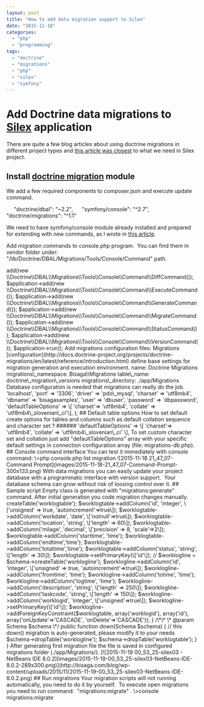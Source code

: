 ```yaml
---
layout: post
title: "How to add data migration support to Silex"
date: "2015-11-18"
categories: 
  - "php"
  - "programming"
tags: 
  - "doctrine"
  - "migrations"
  - "php"
  - "silex"
  - "symfony"
---
```


# Add Doctrine data migrations to [Silex](http://silex.sensiolabs.org/) application

There are quite a few blog articles about using doctrine migrations in different project types and [this article was closest](http://akrabat.com/using-doctrine-migrations-outside-of-doctrine-orm-or-symfony/) to what we need in Silex project.

## Install [doctrine migration](http://docs.doctrine-project.org/projects/doctrine-migrations/en/latest/reference/introduction.html) module

We add a few required components to composer.json and execute update command.

     "doctrine/dbal": "~2.2",
     "symfony/console": "^2.7",
     "doctrine/migrations": "^1.1"

We need to have symfony/console module already installed and prepared for extending with new commands, as I wrote in [this article](http://bisaga.com/blog/programming/adding-console-support-to-silex/).

Add migration commands to console.php program.  You can find them in vendor folder under:  "/lib/Doctrine/DBAL/Migrations/Tools/Console/Command" path.

<?php
// application.php

require \_\_DIR\_\_.'/vendor/autoload.php';

use Symfony\\Component\\Console\\Application;

$application = new Application();

//Migrations commands 
$application->add(new \\Doctrine\\DBAL\\Migrations\\Tools\\Console\\Command\\DiffCommand());
$application->add(new \\Doctrine\\DBAL\\Migrations\\Tools\\Console\\Command\\ExecuteCommand());
$application->add(new \\Doctrine\\DBAL\\Migrations\\Tools\\Console\\Command\\GenerateCommand());
$application->add(new \\Doctrine\\DBAL\\Migrations\\Tools\\Console\\Command\\MigrateCommand());
$application->add(new \\Doctrine\\DBAL\\Migrations\\Tools\\Console\\Command\\StatusCommand());
$application->add(new \\Doctrine\\DBAL\\Migrations\\Tools\\Console\\Command\\VersionCommand());

$application->run();

Add migrations configuration files:

Migrations [configuration](http://docs.doctrine-project.org/projects/doctrine-migrations/en/latest/reference/introduction.html) define base settings for migration generation and execution environment.

name: Doctrine Migrations
migrations\_namespace: Bisaga\\Migrations
table\_name: doctrine\_migration\_versions
migrations\_directory: ./app/Migrations

Database configuration is needed that migrations can really do the job.

<?php
return array(
        'host'      => 'localhost',
        'port'      => '3306',
        'driver'    => 'pdo\_mysql',
        'charset'   => 'utf8mb4',
        'dbname'    => 'bisagasamples',
        'user'      => 'dbuser',
        'password'  => 'dbpassword',
        'defaultTableOptions' => \[ 'charset'=> 'utf8mb4', 'collate' => 'utf8mb4\_slovenian\_ci'\],
);

## Default table options

How to set default create options for tables and columns such as default collation sequence and character set ?

###### 'defaultTableOptions' => \[ 'charset'=> 'utf8mb4', 'collate' => 'utf8mb4\_slovenian\_ci' \],

To set custom character set and collation just add "defaultTableOptions" array with your specific  default settings in connection configuration array (file: migrations-db.php).

## Console command interface

You can test it immediately with console command:

\>php console.php list migration

![2015-11-18 21_47_07-Command Prompt](images/2015-11-18-21_47_07-Command-Prompt-300x133.png)

With data migrations you can easily update your project database with a programmatic interface with version support.  Your database schema can grow without risk of loosing control over it.

## Sample script

Empty class is generated with "migrations:generate" command. After initial generation you code migration changes manually.

<?php

namespace Bisaga\\Migrations;

use Doctrine\\DBAL\\Migrations\\AbstractMigration;
use Doctrine\\DBAL\\Schema\\Schema;

/\*\*
 \* Auto-generated Migration: Please modify to your needs!
 \*/
class Version20151117184031 extends AbstractMigration
{
    /\*\*
     \* @param Schema $schema
     \*/
    public function up(Schema $schema)
    {
        
        $worklogtable = $schema->createTable('worklogtable');
        
        $worklogtable->addColumn('id', 'integer', \['unsigned' => true, 'autoincrement'=>true\]);
        $worklogtable->addColumn('workdate', 'date', \['notnull'=>true\]);
        $worklogtable->addColumn('location', 'string', \['length' => 60\]);
        $worklogtable->addColumn('milage', 'decimal', \['precision' => 8, 'scale'=>2\]);
        $worklogtable->addColumn('starttime', 'time');
        $worklogtable->addColumn('endtime','time');
        $worklogtable->addColumn('totaltime','time');
        $worklogtable->addColumn('status', 'string', \['length' => 30\]);
        $worklogtable->setPrimaryKey(\['id'\]);        
        
        
        // 
        $worklogline = $schema->createTable('worklogline');
        
        $worklogline->addColumn('id', 'integer', \['unsigned' => true, 'autoincrement'=>true\]);
        $worklogline->addColumn('fromtime', 'time');
        $worklogline->addColumn('totime', 'time');
        $worklogline->addColumn('logtime', 'time');
        $worklogline->addColumn('description', 'string', \['length' => 250\]);
        $worklogline->addColumn('taskcode', 'string', \['length' => 150\]);
        $worklogline->addColumn('worklogid', 'integer', \['unsigned'=>true\]);
        $worklogline->setPrimaryKey(\['id'\]);                
        $worklogline->addForeignKeyConstraint($worklogtable, array('worklogid'), 
                        array('id'), array('onUpdate'=>'CASCADE', 'onDelete'=>'CASCADE'));
        
    }

    /\*\*
     \* @param Schema $schema
     \*/
    public function down(Schema $schema)
    {
        // this down() migration is auto-generated, please modify it to your needs
        $schema->dropTable('worklogline');
        $schema->dropTable('worklogtable');
    }
}

After generating first migration file the file is saved in configured migrations folder (./app/Migrations/).

[![2015-11-19 00_53_25-silex03 - NetBeans IDE 8.0.2](images/2015-11-19-00_53_25-silex03-NetBeans-IDE-8.0.2-289x300.png)](http://bisaga.com/blog/wp-content/uploads/2015/11/2015-11-19-00_53_25-silex03-NetBeans-IDE-8.0.2.png)

## Run migrations

Your migration scripts will not running automatically, you need to do it by yourself.  To execute open migrations you need to run command:  "migrations:migrate" .

\>console migrations:migrate

